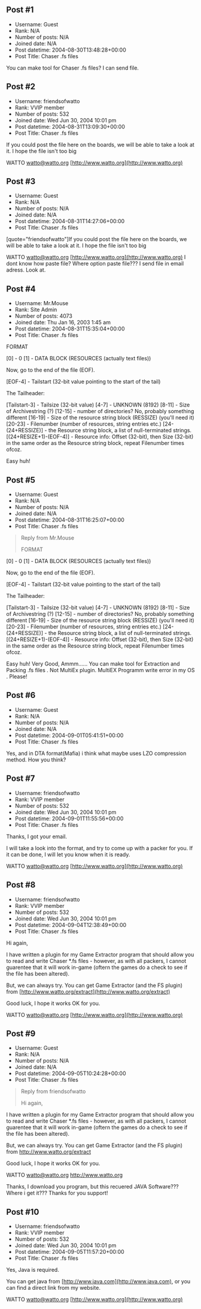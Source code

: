 ## Post #1
- Username: Guest
- Rank: N/A
- Number of posts: N/A
- Joined date: N/A
- Post datetime: 2004-08-30T13:48:28+00:00
- Post Title: Chaser .fs files

You can make tool for Chaser .fs files?
I can send file.
## Post #2
- Username: friendsofwatto
- Rank: VVIP member
- Number of posts: 532
- Joined date: Wed Jun 30, 2004 10:01 pm
- Post datetime: 2004-08-31T13:09:30+00:00
- Post Title: Chaser .fs files

If you could post the file here on the boards, we will be able to take a look at it. I hope the file isn't too big 

WATTO
[watto@watto.org](mailto:watto@watto.org)
[http://www.watto.org](http://www.watto.org)
## Post #3
- Username: Guest
- Rank: N/A
- Number of posts: N/A
- Joined date: N/A
- Post datetime: 2004-08-31T14:27:06+00:00
- Post Title: Chaser .fs files

[quote="friendsofwatto"]If you could post the file here on the boards, we will be able to take a look at it. I hope the file isn't too big 

WATTO
[watto@watto.org](mailto:watto@watto.org)
[http://www.watto.org](http://www.watto.org) 
I dont know how paste file? Where option paste file??? 
I send file in email adress. 
Look at.
## Post #4
- Username: Mr.Mouse
- Rank: Site Admin
- Number of posts: 4073
- Joined date: Thu Jan 16, 2003 1:45 am
- Post datetime: 2004-08-31T15:35:04+00:00
- Post Title: Chaser .fs files

FORMAT

[0] - 0
[1] - DATA BLOCK (RESOURCES (actually text files))

Now, go to the end of the file (EOF). 

[EOF-4] - Tailstart (32-bit value pointing to the start of the tail)

The Tailheader:

[Tailstart-3] - Tailsize (32-bit value)
[4-7] - UNKNOWN (8192)
[8-11] - Size of Archivestring (?)
[12-15] - number of directories? No, probably something different
[16-19] - Size of the resource string block (RESSIZE) (you'll need it)
[20-23] - Filenumber (number of resources, string entries etc.)
[24-(24+RESSIZE)] - the Resource string block, a list of null-terminated strings. 
[(24+RESIZE+1)-(EOF-4)] - Resource info: Offset (32-bit), then Size (32-bit) in the same order as the Resource string block, repeat Filenumber times ofcoz. 

Easy huh!
## Post #5
- Username: Guest
- Rank: N/A
- Number of posts: N/A
- Joined date: N/A
- Post datetime: 2004-08-31T16:25:07+00:00
- Post Title: Chaser .fs files

> Reply from Mr.Mouse
>
> FORMAT

[0] - 0
[1] - DATA BLOCK (RESOURCES (actually text files))

Now, go to the end of the file (EOF). 

[EOF-4] - Tailstart (32-bit value pointing to the start of the tail)

The Tailheader:

[Tailstart-3] - Tailsize (32-bit value)
[4-7] - UNKNOWN (8192)
[8-11] - Size of Archivestring (?)
[12-15] - number of directories? No, probably something different
[16-19] - Size of the resource string block (RESSIZE) (you'll need it)
[20-23] - Filenumber (number of resources, string entries etc.)
[24-(24+RESSIZE)] - the Resource string block, a list of null-terminated strings. 
[(24+RESIZE+1)-(EOF-4)] - Resource info: Offset (32-bit), then Size (32-bit) in the same order as the Resource string block, repeat Filenumber times ofcoz. 

Easy huh!
Very Good, 
Ammm......  You can make tool for Extraction and Packing .fs files . Not MultiEx plugin. MultiEX Programm write error in my OS . Please!
## Post #6
- Username: Guest
- Rank: N/A
- Number of posts: N/A
- Joined date: N/A
- Post datetime: 2004-09-01T05:41:51+00:00
- Post Title: Chaser .fs files

Yes, and in DTA format(Mafia) i think what maybe uses LZO compression method. 
How you think?
## Post #7
- Username: friendsofwatto
- Rank: VVIP member
- Number of posts: 532
- Joined date: Wed Jun 30, 2004 10:01 pm
- Post datetime: 2004-09-01T11:55:56+00:00
- Post Title: Chaser .fs files

Thanks, I got your email.

I will take a look into the format, and try to come up with a packer for you. If it can be done, I will let you know when it is ready.

WATTO
[watto@watto.org](mailto:watto@watto.org)
[http://www.watto.org](http://www.watto.org)
## Post #8
- Username: friendsofwatto
- Rank: VVIP member
- Number of posts: 532
- Joined date: Wed Jun 30, 2004 10:01 pm
- Post datetime: 2004-09-04T12:38:49+00:00
- Post Title: Chaser .fs files

Hi again,

I have written a plugin for my Game Extractor program that should allow you to read and write Chaser *.fs files - however, as with all packers, I cannot guarentee that it will work in-game (oftern the games do a check to see if the file has been altered).

But, we can always try. You can get Game Extractor (and the FS plugin) from [http://www.watto.org/extract](http://www.watto.org/extract)

Good luck, I hope it works OK for you.

WATTO
[watto@watto.org](mailto:watto@watto.org)
[http://www.watto.org](http://www.watto.org)
## Post #9
- Username: Guest
- Rank: N/A
- Number of posts: N/A
- Joined date: N/A
- Post datetime: 2004-09-05T10:24:28+00:00
- Post Title: Chaser .fs files

> Reply from friendsofwatto
>
> Hi again,

I have written a plugin for my Game Extractor program that should allow you to read and write Chaser *.fs files - however, as with all packers, I cannot guarentee that it will work in-game (oftern the games do a check to see if the file has been altered).

But, we can always try. You can get Game Extractor (and the FS plugin) from http://www.watto.org/extract

Good luck, I hope it works OK for you.

WATTO
watto@watto.org
http://www.watto.org

Thanks, 
I download you program, but this recuered JAVA Software??? Where i get it??? 
Thanks for you support!
## Post #10
- Username: friendsofwatto
- Rank: VVIP member
- Number of posts: 532
- Joined date: Wed Jun 30, 2004 10:01 pm
- Post datetime: 2004-09-05T11:57:20+00:00
- Post Title: Chaser .fs files

Yes, Java is required.

You can get java from [http://www.java.com](http://www.java.com), or you can find a direct link from my website.

WATTO
[watto@watto.org](mailto:watto@watto.org)
[http://www.watto.org](http://www.watto.org)
